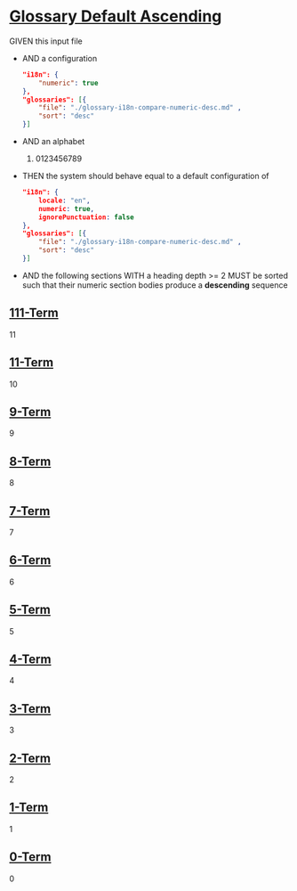 # [Glossary Default Ascending](#glossary-default-ascending)

GIVEN this input file

-   AND a configuration

    ```json
    "i18n": {
        "numeric": true
    },
    "glossaries": [{
        "file": "./glossary-i18n-compare-numeric-desc.md" ,
        "sort": "desc"
    }]
    ```

-   AND an alphabet
    1.  0123456789

-   THEN the system should behave equal to a default configuration of

    ```json
    "i18n": {
        locale: "en",
        numeric: true,
        ignorePunctuation: false
    },
    "glossaries": [{
        "file": "./glossary-i18n-compare-numeric-desc.md" ,
        "sort": "desc"
    }]
    ```

-   AND the following sections WITH a heading depth >= 2 MUST be sorted such that their numeric section bodies produce a **descending** sequence

## [111-Term](#111-term)

11

## [11-Term](#11-term)

10

## [9-Term](#9-term)

9

## [8-Term](#8-term)

8

## [7-Term](#7-term)

7

## [6-Term](#6-term)

6

## [5-Term](#5-term)

5

## [4-Term](#4-term)

4

## [3-Term](#3-term)

3

## [2-Term](#2-term)

2

## [1-Term](#1-term)

1

## [0-Term](#0-term)

0
